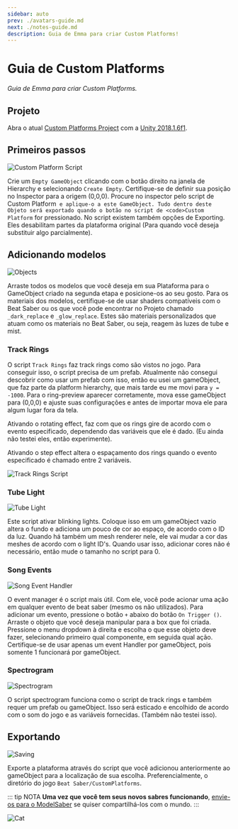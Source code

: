 ```yaml
---
sidebar: auto
prev: ./avatars-guide.md
next: ./notes-guide.md
description: Guia de Emma para criar Custom Platforms!
---
```


# Guia de Custom Platforms
_Guia de Emma para criar Custom Platforms._

## Projeto
Abra o atual [Custom Platforms Project](https://github.com/affederaffe/CustomPlatforms/releases/latest) com a [Unity 2018.1.6f1](https://download.unity3d.com/download_unity/57cc34175ccf/Windows64EditorInstaller/UnitySetup64-2018.1.6f1.exe).

## Primeiros passos
![Custom Platform Script](~@images/models/platforms/CustomPlatformScript.png)

Crie um `Empty GameObject` clicando com o botão direito na janela de Hierarchy e selecionando `Create Empty`. Certifique-se de definir sua posição no Inspector para a origem (0,0,0). Procure no inspector pelo script de </code>Custom Platform` e aplique-o a este GameObject. Tudo dentro deste Objeto será exportado quando o botão no script de <code>Custom Platform` for pressionado. No script existem também opções de Exporting. Eles desabilitam partes da plataforma original (Para quando você deseja substituir algo parcialmente).

## Adicionando modelos
![Objects](~@images/models/platforms/Objects.png)

Arraste todos os modelos que você deseja em sua Plataforma para o GameObject criado na segunda etapa e posicione-os ao seu gosto. Para os materiais dos modelos, certifique-se de usar shaders compatíveis com o Beat Saber ou os que você pode encontrar no Projeto chamado `_dark_replace` e `_glow_replace`. Estes são materiais personalizados que atuam como os materiais no Beat Saber, ou seja, reagem às luzes de tube e mist.

### Track Rings
O script `Track Rings` faz track rings como são vistos no jogo. Para conseguir isso, o script precisa de um prefab. Atualmente não consegui descobrir como usar um prefab com isso, então eu usei um gameObject, que faz parte da platform hierarchy, que mais tarde eu me movi para `y = -1000`. Para o ring-preview aparecer corretamente, mova esse gameObject para (0,0,0) e ajuste suas configurações e antes de importar mova ele para algum lugar fora da tela.

Ativando o rotating effect, faz com que os rings gire de acordo com o evento especificado, dependendo das variáveis que ele é dado. (Eu ainda não testei eles, então experimente).

Ativando o step effect altera o espaçamento dos rings quando o evento especificado é chamado entre 2 variáveis.

![Track Rings Script](~@images/models/platforms/TrackRingsScript.png)

### Tube Light
![Tube Light](~@images/models/platforms/TubeLightScript.png)

Este script ativar blinking lights. Coloque isso em um gameObject vazio altera o fundo e adiciona um pouco de cor ao espaço, de acordo com o ID da luz. Quando há também um mesh renderer nele, ele vai mudar a cor das meshes de acordo com o light ID's. Quando usar isso, adicionar cores não é necessário, então mude o tamanho no script para 0.

### Song Events
![Song Event Handler](~@images/models/platforms/SongEventHandler.png)

O event manager é o script mais útil. Com ele, você pode acionar uma ação em qualquer evento de beat saber (mesmo os não utilizados). Para adicionar um evento, pressione o botão `+` abaixo do botão `On Trigger ()`. Arraste o objeto que você deseja manipular para a box que foi criada. Pressione o menu dropdown à direita e escolha o que esse objeto deve fazer, selecionando primeiro qual componente, em seguida qual ação. Certifique-se de usar apenas um event Handler por gameObject, pois somente 1 funcionará por gameObject.

### Spectrogram
![Spectrogram](~@images/models/platforms/Spectrogram.png)

O script spectrogram funciona como o script de track rings e também requer um prefab ou gameObject. Isso será esticado e encolhido de acordo com o som do jogo e as variáveis fornecidas. (Também não testei isso).

## Exportando

![Saving](~@images/models/platforms/Save.png)

Exporte a plataforma através do script que você adicionou anteriormente ao gameObject para a localização de sua escolha. Preferencialmente, o diretório do jogo `Beat Saber/CustomPlatforms`.

::: tip NOTA **Uma vez que você tem seus novos sabres funcionando**, [envie-os para o ModelSaber](https://modelsaber.com) se quiser compartilhá-los com o mundo. :::

![Cat](~@images/models/platforms/Cat.png)
